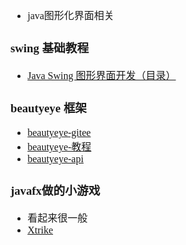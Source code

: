 <font face="Simsun" size=3>

- java图形化界面相关

### swing 基础教程

- [Java Swing 图形界面开发（目录）](https://blog.csdn.net/xietansheng/article/details/72814492)

### beautyeye 框架

- [beautyeye-gitee](https://gitee.com/jackjiang/beautyeye)
- [beautyeye-教程](http://www.52im.net/thread-26-1-1.html)
- [beautyeye-api](http://www.52im.net/extend/docs/api/beautyeyev3/)

### javafx做的小游戏

- 看起来很一般
- [Xtrike](https://store.steampowered.com/app/658250/Xtrike/)

</font>